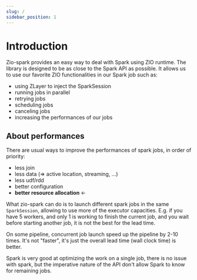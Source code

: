 ```yaml
---
slug: /
sidebar_position: 1
---
```


# Introduction

Zio-spark provides an easy way to deal with Spark using ZIO runtime. The library is designed to be as close to the Spark 
API as possible. It allows us to use our favorite ZIO functionalities in our Spark job such as:

- using ZLayer to inject the SparkSession
- running jobs in parallel
- retrying jobs
- scheduling jobs
- canceling jobs
- increasing the performances of our jobs

## About performances

There are usual ways to improve the performances of spark jobs, in order of priority:

- less join
- less data (=> active location, streaming, ...)
- less udf/rdd
- better configuration
- **better resource allocation** <-

What zio-spark can do is to launch different spark jobs in the same `SparkSession`, allowing to use more of the
executor capacities. E.g. if you have 5 workers, and only 1 is working to finish the current job, and you wait before
starting another job, it is not the best for the lead time.

On some pipeline, concurrent job launch speed up the pipeline by 2-10 times. It's not "faster", it's just the overall
lead time (wall clock time) is better.

Spark is very good at optimizing the work on a single job, there is no issue with spark, but the imperative nature of
the API don't allow Spark to know for remaining jobs.
